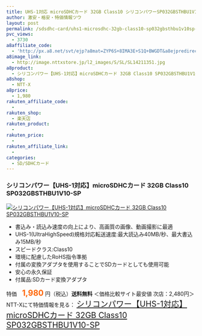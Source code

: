 ```yaml
---
title: UHS-1対応 microSDHCカード 32GB Class10 シリコンパワーSP032GBSTHBU1V10-SP 特価1,980円！送料無料！
author: 激安・格安・特価情報ツウ
layout: post
permalink: /sdsdhc-card/uhs1-microsdhc-32gb-class10-sp032gbsthbu1v10sp-1980-2.html
pvc_views:
  - 3730
a8affiliate_code:
  - 'http://px.a8.net/svt/ejp?a8mat=ZYP6S+8IMA3E+S1Q+BWGDT&a8ejpredirect=http://nttxstore.jp/_II_SL14211351'
a8image_link:
  - http://image.nttxstore.jp/l2_images/S/SL/SL14211351.jpg
a8product:
  - シリコンパワー【UHS-1対応】microSDHCカード 32GB Class10 SP032GBSTHBU1V10-SP
a8shop:
  - NTT-X
a8price:
  - 1,980
rakuten_affiliate_code:
  - 
rakuten_shop:
  - 楽天店
rakuten_product:
  - 
rakuten_price:
  - 
rakuten_affiliate_link:
  - 
categories:
  - SD/SDHCカード
---
```

### シリコンパワー【UHS-1対応】microSDHCカード 32GB Class10 SP032GBSTHBU1V10-SP

<div class="img-bg2 img_L">
  <a title="シリコンパワー【UHS-1対応】microSDHCカード 32GB Class10 SP032GBSTHBU1V10-SP" href="http://px.a8.net/svt/ejp?a8mat=ZYP6S+8IMA3E+S1Q+BWGDT&a8ejpredirect=http://nttxstore.jp/_II_SL14211351" target="_blank"><img src="http://i2.wp.com/image.nttxstore.jp/l2_images/S/SL/SL14211351.jpg?resize=120%2C120" border="0" alt="シリコンパワー【UHS-1対応】microSDHCカード 32GB Class10 SP032GBSTHBU1V10-SP" style="border: 0pt none;" data-recalc-dims="1" /></a>
</div>

<!--more-->

  * 書込み・読込み速度の向上により、高画質の画像、動画撮影に最適
  * UHS-1(UltraHighSpeed)規格対応転送速度:最大読込み40MB/秒、最大書込み15MB/秒
  * スピードクラス:Class10
  * 環境に配慮したRoHS指令準拠
  * 付属の変換アダプタを使用することでSDカードとしても使用可能
  * 安心の永久保証
  * 付属品:SDカード変換アダプタ

特価　<span style="color: #ff6600; font-size: 150%;"><strong>1,980</strong></span> 円（税込）**送料無料** ＜価格比較サイト最安値 次店：2,480円＞  
NTT-Xにて特価情報を見る： <span style="font-size: 150%;"><a href="http://px.a8.net/svt/ejp?a8mat=ZYP6S+8IMA3E+S1Q+BWGDT&a8ejpredirect=http://nttxstore.jp/_II_SL14211351" target="_blank">シリコンパワー【UHS-1対応】microSDHCカード 32GB Class10 SP032GBSTHBU1V10-SP</a></p>
